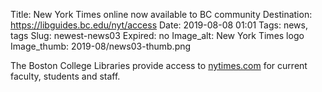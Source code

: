 Title: New York Times online now available to BC community
Destination: https://libguides.bc.edu/nyt/access
Date: 2019-08-08 01:01 
Tags: news, tags 
Slug: newest-news03
Expired: no
Image_alt: New York Times logo
Image_thumb: 2019-08/news03-thumb.png

The Boston College Libraries provide access to <a href="https://www.nytimes.com">nytimes.com</a> for current faculty, students and staff.
